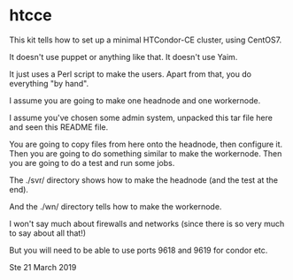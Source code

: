# htcce 

This kit tells how to set up a minimal HTCondor-CE cluster, using CentOS7.

It doesn't use puppet or anything like that. It doesn't use Yaim.

It just uses a Perl script to make the users. Apart from that, you do everything "by hand".

I assume you are going to make one headnode and one workernode.

I assume you've chosen some admin system, unpacked this tar file here and seen this README file.

You are going to copy files from here onto the headnode, then configure it.
Then you are going to do something similar to make the workernode.  Then you
are going to do a test and run some jobs.

The ./svr/ directory shows how to make the headnode (and the test at the end).

And the ./wn/ directory tells how to make the workernode.

I won't say much about firewalls and networks (since there is so very much to say about all that!)

But you will need to be able to use ports 9618 and 9619 for condor etc.

Ste
21 March 2019

